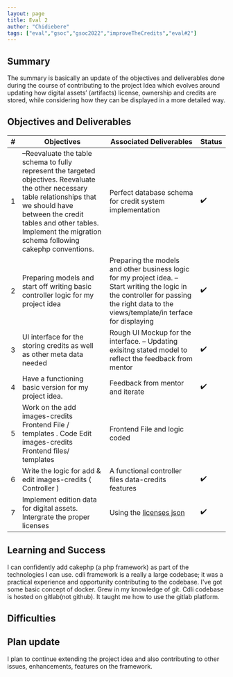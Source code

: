 ```yaml
---
layout: page
title: Eval 2
author: "Chidiebere"
tags: ["eval","gsoc","gsoc2022","improveTheCredits","eval#2"]
---
```


## Summary

The summary is basically an update of the objectives and deliverables done during the course of contributing to the project Idea which evolves around updating how digital assets’ (artifacts) license, ownership and credits are stored, while considering how they can be displayed in a more detailed way.

## Objectives and Deliverables
| \# | Objectives                    | Associated Deliverables         | Status |
| --- | ----------------------------- | ---------------------------------------------- | --- |
| 1 | –Reevaluate the table schema to fully represent the targeted objectives. Reevaluate the other necessary table relationships that we should have between the credit tables and other tables. Implement the migration schema following cakephp conventions.  | Perfect database schema for credit system implementation |:heavy_check_mark: |
| 2 | Preparing models and start off writing basic controller logic for my project idea | Preparing the models and other business logic for my project idea. – Start writing the logic in the controller for passing the right data to the views/template/in terface for displaying | :heavy_check_mark: |
| 3 | UI interface for the storing credits as well as other meta data needed | Rough UI Mockup for the interface. – Updating exisitng stated model to reflect the feedback from mentor |:heavy_check_mark: |
| 4 | Have a functioning basic version for my project idea.   |  Feedback from mentor and iterate |:heavy_check_mark: |
| 5 | Work on the add images-credits Frontend File / templates . Code Edit images-credits Frontend files/ templates | Frontend File and logic coded |
| 6 | Write the logic for add & edit images-credits ( Controller )  | A functional controller files data-credits features |:heavy_check_mark: |
| 7 | Implement edition data for digital assets. Intergrate the proper licenses  | Using the [licenses json](https://github.com/spdx/license-list-data/blob/master/json/licenses.json) |:heavy_check_mark: |

## Learning and Success
I can confidently add cakephp (a php framework)  as part of the technologies I can use.
cdli framework is a really a large codebase; it was a practical experience and opportunity contributing to the codebase.
I've got some basic concept of docker. Grew in my knowledge of git. 
Cdli codebase is hosted on gitlab(not github). It taught me how to use the gitlab platform.

## Difficulties


## Plan update
I plan to continue extending the project idea and also contributing to other issues, enhancements, features on the framework.
